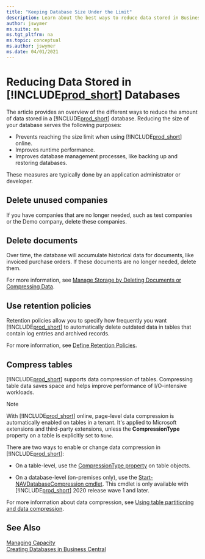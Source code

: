 ```yaml
---
title: "Keeping Database Size Under the Limit"
description: Learn about the best ways to reduce data stored in Business Central databases.
author: jswymer
ms.suite: na
ms.tgt_pltfrm: na
ms.topic: conceptual
ms.author: jswymer
ms.date: 04/01/2021
---
```


# Reducing Data Stored in [!INCLUDE[prod_short](../developer/includes/prod_short.md)] Databases 

The article provides an overview of the different ways to reduce the amount of data stored in a [!INCLUDE[prod_short](../developer/includes/prod_short.md)] database. Reducing the size of your database serves the following purposes:

- Prevents reaching the size limit when using [!INCLUDE[prod_short](../developer/includes/prod_short.md)] online.
- Improves runtime performance.
- Improves database management processes, like backing up and restoring databases.

These measures are typically done by an application administrator or developer.

## Delete unused companies

If you have companies that are no longer needed, such as test companies or the Demo company, delete these companies.

## Delete documents

Over time, the database will accumulate historical data for documents, like invoiced purchase orders. If these documents are no longer needed, delete them.

<!--
Over time, the database will accumulate historical data for documents, like invoiced purchase orders and vendor ledger entries from previous fiscal years. This data, in some cases, is no longer needed. There are two ways to deal with this data. You can either delete the documents or use date compression. Date compression combines several old entries into one new entry based on specified time period.
-->

For more information, see [Manage Storage by Deleting Documents or Compressing Data](/dynamics365/business-central/admin-manage-documents#delete-documents).

## Use retention policies

Retention policies allow you to specify how frequently you want [!INCLUDE[prod_short](../developer/includes/prod_short.md)] to automatically delete outdated data in tables that contain log entries and archived records.

For more information, see [Define Retention Policies](/dynamics365/business-central/admin-data-retention-policies).

<!-- remove for now because of new db capacity >
## Migrate BLOB data types to Media or MediaSet

Data in Media or Media set data types aren't counted in the database limit. As an extension developer, consider migrating data from blobs to the Media or MediaSet datatypes for your own extensions.

For more information, see [Working With Media on Records](../developer/devenv-working-with-media-on-records.md).
-->
## Compress tables
<!--
Compressing table data saves space and helps improve performance of I/O-intensive workloads. There are two ways to compress data in [!INCLUDE[prod_short](../developer/includes/prod_short.md)].

- On a table level, use the [CompressionType property](../developer/properties/devenv-compressiontype-property.md) on table objects. 


    With [!INCLUDE[prod_short](../developer/includes/prod_short.md)] online, omit the property or set it to `Unspecified` to use the global setting for the tenant.
- On a database level, use the [Start-NAVDatabaseCompression cmdlet](/powershell/module/microsoft.dynamics.nav.management/start-navdatabasecompression). This cmdlet is only available with [!INCLUDE[prod_short](../developer/includes/prod_short.md)] 2020 release wave 1 and later.

For more information about data compression, see [Data Access - Using SQL Server data compression](optimize-sql-data-access.md#Compression).

> [!NOTE]
> Data compression on tables is automatically enabled in [!INCLUDE[prod_short](../developer/includes/prod_short.md)] online. Data compression is applied on tables in Microsoft extensions as well as third-party extensions, unless the **CompressionType** property is explicitly set to **None**.
-->

[!INCLUDE[prod_short](../developer/includes/prod_short.md)] supports data compression of tables. Compressing table data saves space and helps improve performance of I/O-intensive workloads.

> [!NOTE]
> With [!INCLUDE[prod_short](../developer/includes/prod_short.md)] online, page-level data compression is automatically enabled on tables in a tenant. It's applied to Microsoft extensions and third-party extensions, unless the **CompressionType** property on a table is explicitly set to `None`.

There are two ways to enable or change data compression in [!INCLUDE[prod_short](../developer/includes/prod_short.md)]:

- On a table-level, use the [CompressionType property](../developer/properties/devenv-compressiontype-property.md) on table objects.

- On a database-level (on-premises only), use the [Start-NAVDatabaseCompression cmdlet](/powershell/module/microsoft.dynamics.nav.management/start-navdatabasecompression). This cmdlet is only available with [!INCLUDE[prod_short](../developer/includes/prod_short.md)] 2020 release wave 1 and later.

For more information about data compression, see [Using table partitioning and data compression](using-sql-partitioning-and-compression.md).

## See Also

[Managing Capacity](tenant-admin-center-capacity.md)  
[Creating Databases in Business Central](../deployment/devenv-create-databases.md)  
